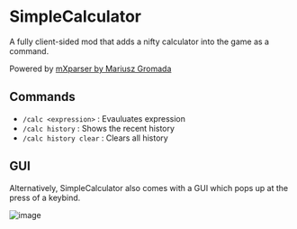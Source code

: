# SimpleCalculator

A fully client-sided mod that adds a nifty calculator into the game as a command.

Powered by [mXparser by Mariusz Gromada](http://mathparser.org/)

## Commands

 - `/calc <expression>` : Evauluates expression
 - `/calc history` : Shows the recent history
 - `/calc history clear` : Clears all history

## GUI

Alternatively, SimpleCalculator also comes with a GUI which pops up at the press of a keybind.

![image](https://imgur.com/GJPSrbm.png)